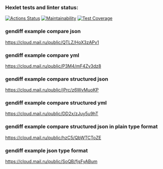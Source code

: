 ### Hexlet tests and linter status:
[![Actions Status](https://github.com/Holerik/frontend-project-46/workflows/hexlet-check/badge.svg)](https://github.com/Holerik/frontend-project-46/actions)
[![Maintainability](https://api.codeclimate.com/v1/badges/43fa29e4e6a4fd96d3c8/maintainability)](https://codeclimate.com/github/Holerik/frontend-project-46/maintainability)
[![Test Coverage](https://api.codeclimate.com/v1/badges/43fa29e4e6a4fd96d3c8/test_coverage)](https://codeclimate.com/github/Holerik/frontend-project-46/test_coverage)
### gendiff example compare json
https://cloud.mail.ru/public/QTLZ/HoX3zAPv1
### gendiff example compare yml
https://cloud.mail.ru/public/P3M4/mF4Zv3dz8
### gendiff example compare structured json
https://cloud.mail.ru/public/jPrc/z6WvMuoKP
### gendiff example compare structured yml
https://cloud.mail.ru/public/DD2x/zJuy5u9hT
### gendiff example compare structured json in plain type format
https://cloud.mail.ru/public/hzC5/QbWTCToZE
### gendiff example json type format
https://cloud.mail.ru/public/SoQB/fjsFyABum
